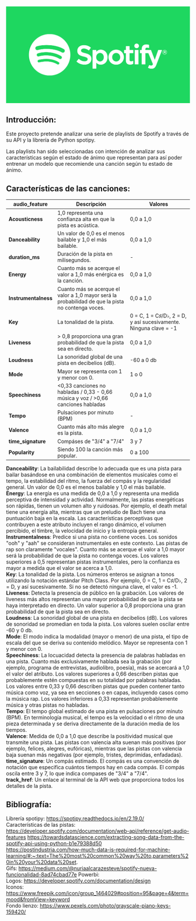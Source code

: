 ![Logo Image](./img/logo.png)
## Introducción:  
Este proyecto pretende analizar una serie de playlists de Spotify a través de su API y la librería de Python spotipy.  


Las playlists han sido seleccionadas con intención de analizar sus características según el estado de ánimo que representan para así poder entrenar un modelo que recomiende una canción según tu estado de ánimo.  

## Características de las canciones:  
| audio_feature | Descripción | Valores |
|---|---|---|
| **Acousticness** | 1,0 representa una confianza alta en que la pista es acústica. | 0,0 a 1,0 |
| **Danceability** | Un valor de 0,0 es el menos bailable y 1,0 el más bailable. | 0,0 a 1,0 |
| **duration_ms** | Duración de la pista en milisegundos. | - |
| **Energy** | Cuanto más se acerque el valor a 1,0 más enérgica es la canción. | 0,0 a 1,0 |
| **Instrumentalness** | Cuanto más se acerque el valor a 1,0 mayor será la probabilidad de que la pista no contenga voces. | 0,0 a 1,0 |
| **Key** | La tonalidad de la pista. | 0 = C, 1 = C♯/D♭, 2 = D, y así sucesivamente. Ninguna clave = -1 |
| **Liveness** | > 0,8 proporciona una gran probabilidad de que la pista sea en directo. | 0,0 a 1,0 |
| **Loudness** | La sonoridad global de una pista en decibelios (dB). | -60 a 0 db |
| **Mode** | Mayor se representa con 1 y menor con 0. | 1 o 0 |
| **Speechiness** | <0,33 canciones no habladas / 0,33 - 0,66 música y voz / >0,66 canciones habladas | 0,0 a 1,0 |
| **Tempo** | Pulsaciones por minuto (BPM) | - |
| **Valence** | Cuanto más alto más alegre es la pista.  |0,0 a 1,0|
| **time_signature** | Compáses de "3/4" a "7/4" | 3 y 7 |
| **Popularity** | Siendo 100 la canción más popular. | 0 a 100 |
 
**Danceability**: La bailabilidad describe lo adecuada que es una pista para bailar basándose en una combinación de elementos musicales como el tempo, la estabilidad del ritmo, la fuerza del compás y la regularidad general. Un valor de 0,0 es el menos bailable y 1,0 el más bailable.  
**Energy**: La energía es una medida de 0,0 a 1,0 y representa una medida perceptiva de intensidad y actividad. Normalmente, las pistas energéticas son rápidas, tienen un volumen alto y ruidosas. Por ejemplo, el death metal tiene una energía alta, mientras que un preludio de Bach tiene una puntuación baja en la escala. Las características perceptivas que contribuyen a este atributo incluyen el rango dinámico, el volumen percibido, el timbre, la velocidad de inicio y la entropía general.  
**Instrumentalness**: Predice si una pista no contiene voces. Los sonidos "ooh" y "aah" se consideran instrumentales en este contexto. Las pistas de rap son claramente "vocales". Cuanto más se acerque el valor a 1,0 mayor será la probabilidad de que la pista no contenga voces. Los valores superiores a 0,5 representan pistas instrumentales, pero la confianza es mayor a medida que el valor se acerca a 1,0.  
**Key**: La tonalidad de la pista. Los números enteros se asignan a tonos utilizando la notación estándar Pitch Class. Por ejemplo, 0 = C, 1 = C♯/D♭, 2 = D, y así sucesivamente. Si no se detectó ninguna clave, el valor es -1.  
**Liveness**: Detecta la presencia de público en la grabación. Los valores de liveness más altos representan una mayor probabilidad de que la pista se haya interpretado en directo. Un valor superior a 0,8 proporciona una gran probabilidad de que la pista sea en directo.  
**Loudness**: La sonoridad global de una pista en decibelios (dB). Los valores de sonoridad se promedian en toda la pista. Los valores suelen oscilar entre -60 y 0 db.  
**Mode**: El modo indica la modalidad (mayor o menor) de una pista, el tipo de escala del que se deriva su contenido melódico. Mayor se representa con 1 y menor con 0.  
**Speechiness**: La locuacidad detecta la presencia de palabras habladas en una pista. Cuanto más exclusivamente hablada sea la grabación (por ejemplo, programa de entrevistas, audiolibro, poesía), más se acercará a 1,0 el valor del atributo. Los valores superiores a 0,66 describen pistas que probablemente estén compuestas en su totalidad por palabras habladas. Los valores entre 0,33 y 0,66 describen pistas que pueden contener tanto música como voz, ya sea en secciones o en capas, incluyendo casos como la música rap. Los valores inferiores a 0,33 representan probablemente música y otras pistas no habladas.  
**Tempo**: El tempo global estimado de una pista en pulsaciones por minuto (BPM). En terminología musical, el tempo es la velocidad o el ritmo de una pieza determinada y se deriva directamente de la duración media de los tiempos.  
**Valence**: Medida de 0,0 a 1,0 que describe la positividad musical que transmite una pista. Las pistas con valencia alta suenan más positivas (por ejemplo, felices, alegres, eufóricas), mientras que las pistas con valencia baja suenan más negativas (por ejemplo, tristes, deprimidas, enfadadas).  
**time_signature**: Un compás estimado. El compás es una convención de notación que especifica cuántos tiempos hay en cada compás. El compás oscila entre 3 y 7, lo que indica compases de "3/4" a "7/4".  
**track_href**: Un enlace al terminal de la API web que proporciona todos los detalles de la pista.  

## Bibliografía:  
Librería spotipy: https://spotipy.readthedocs.io/en/2.19.0/  
Características de las pistas: https://developer.spotify.com/documentation/web-api/reference/get-audio-features
https://towardsdatascience.com/extracting-song-data-from-the-spotify-api-using-python-b1e79388d50  
https://postindustria.com/how-much-data-is-required-for-machine-learning/#:~:text=The%20most%20common%20way%20to,parameters%20in%20your%20data%20set.  
Gifs: https://medium.com/@nuriaalcarazesteve/spotify-nueva-funcionalidad-8ad74cbad77e
Powerbi:  
Logos: https://developer.spotify.com/documentation/design  
Iconos: https://www.freepik.com/icon/group_1464029#position=95&page=4&term=mood&fromView=keyword  
Fondo lienzo: https://www.pexels.com/photo/grayscale-piano-keys-159420/  
